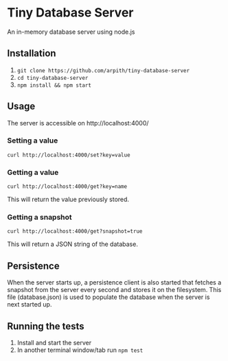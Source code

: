 # Tiny Database Server 
An in-memory database server using node.js

## Installation
1. `git clone https://github.com/arpith/tiny-database-server`
2. `cd tiny-database-server`
3. `npm install && npm start`

## Usage
The server is accessible on http://localhost:4000/

### Setting a value
`curl http://localhost:4000/set?key=value`

### Getting a value
`curl http://localhost:4000/get?key=name`

This will return the value previously stored.

### Getting a snapshot
`curl http://localhost:4000/get?snapshot=true`

This will return a JSON string of the database.

## Persistence
When the server starts up, a persistence client is also started that fetches a snapshot from the server every second and stores it on the filesystem. This file (database.json) is used to populate the database when the server is next started up. 

## Running the tests
1. Install and start the server
2. In another terminal window/tab run `npm test`
